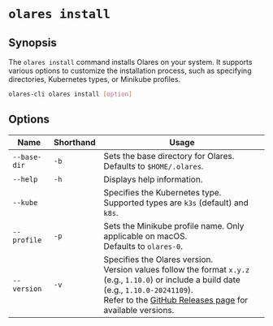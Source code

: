 # `olares install`

## Synopsis
The `olares install` command installs Olares on your system. It supports various options to customize the installation process, such as specifying directories, Kubernetes types, or Minikube profiles.

```bash
olares-cli olares install [option]
```

## Options

| Name         | Shorthand | Usage                                                                                                                                                                                                                                                     |
|--------------|-----------|-----------------------------------------------------------------------------------------------------------------------------------------------------------------------------------------------------------------------------------------------------------|
| `--base-dir` | `-b`      | Sets the base directory for Olares.<br> Defaults to `$HOME/.olares`.                                                                                                                                                                                      |
| `--help`     | `-h`      | Displays help information.                                                                                                                                                                                                                                |
| `--kube`     |           | Specifies the Kubernetes type. <br>Supported types are `k3s` (default) and `k8s`.                                                                                                                                                                         |
| `--profile`  | `-p`      | Sets the Minikube profile name. Only applicable on macOS. <br> Defaults to `olares-0`.                                                                                                                                                                    |
| `--version`  | `-v`      | Specifies the Olares version. <br>Version values follow the format `x.y.z` (e.g., `1.10.0`) or include a build date (e.g., `1.10.0-20241109`).<br> Refer to the [GitHub Releases page](https://github.com/beclab/Olares/releases) for available versions. |

